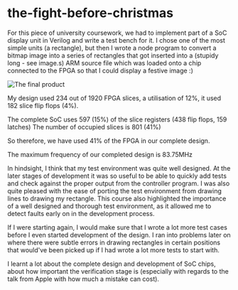 # the-fight-before-christmas
For this piece of university coursework, we had to implement part of a SoC display unit in Verilog and write a test
bench for it. I chose one of the most simple units (a rectangle), but then I wrote a node program to convert a bitmap image into a series of rectangles that got inserted into a (stupidy long - see image.s) ARM source file which was loaded onto a chip connected to the FPGA so that I could display a festive image :)

![The final product](https://github.com/waltomatt/the-stress-before-christmas/blob/master/final-product.JPG?raw=true)

My design used 234 out of 1920 FPGA slices, a utilisation of 12%,
it used 182 slice flip flops (4%).

The complete SoC uses 597 (15%) of the slice registers (438 flip flops, 159 latches)
The number of occupied slices is 801 (41%)

So therefore, we have used 41% of the FPGA in our complete design.

The maximum frequency of our completed design is 83.75MHz


In hindsight, I think that my test environment was quite well designed. At the later stages of development it was so useful to be able to quickly add tests and check against the proper output from the controller program. I was also quite pleased with the ease of porting the test environment from drawing lines to drawing my rectangle. This course also highlighted the importance of a well designed and thorough test environment, as it allowed me to detect faults early on in the development process.


If I were starting again, I would make sure that I wrote a lot more test cases before I even started development of the design. I ran into problems later on where there were subtle errors in drawing rectangles in certain positions that would've been picked up if I had wrote a lot more tests to start with.


I learnt a lot about the complete design and development of SoC chips, about how important the verification stage is (especially with regards to the talk from Apple with how much a mistake can cost).

